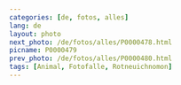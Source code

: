 ```yaml
---
categories: [de, fotos, alles]
lang: de
layout: photo
next_photo: /de/fotos/alles/P0000478.html
picname: P0000479
prev_photo: /de/fotos/alles/P0000480.html
tags: [Animal, Fotofalle, Rotneuichnomon]
---
```

